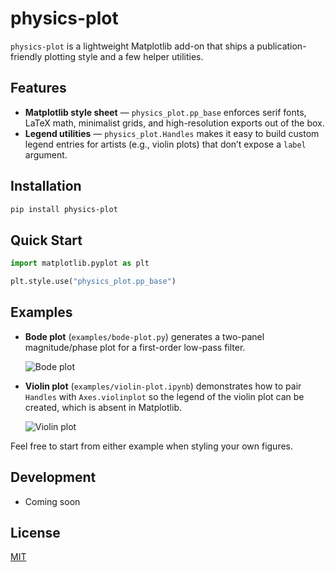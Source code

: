 # physics-plot

`physics-plot` is a lightweight Matplotlib add-on that ships a publication-friendly plotting style and a few helper utilities. 

## Features

- **Matplotlib style sheet** — `physics_plot.pp_base` enforces serif fonts, LaTeX math, minimalist grids, and high-resolution exports out of the box.
- **Legend utilities** — `physics_plot.Handles` makes it easy to build custom legend entries for artists (e.g., violin plots) that don’t expose a `label` argument.

## Installation

```bash
pip install physics-plot
```

## Quick Start

```python
import matplotlib.pyplot as plt

plt.style.use("physics_plot.pp_base")
```

## Examples

- **Bode plot** (`examples/bode-plot.py`) generates a two-panel magnitude/phase plot for a first-order low-pass filter.
  
  ![Bode plot](examples/bode-plot@2x.png)

- **Violin plot** (`examples/violin-plot.ipynb`) demonstrates how to pair `Handles` with `Axes.violinplot` so the legend of the violin plot can be created, which is absent in Matplotlib.

  ![Violin plot](examples/violin-plot@2x.png)

Feel free to start from either example when styling your own figures.

## Development

- Coming soon

## License

[MIT](LICENSE)
